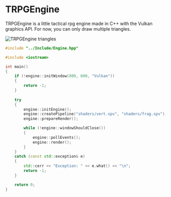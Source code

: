 # TRPGEngine

TRPGEngine is a little tactical rpg engine made in C++ with the Vulkan graphics API. For now, you can only draw multiple triangles. 

![TRPGEngine triangles](https://github.com/user-attachments/assets/e477fd6b-c443-4723-bcf2-ebbb2266904e)

```cpp
#include "../Include/Engine.hpp"

#include <iostream>

int main()
{
	if (!engine::initWindow(800, 600, "Vulkan"))
	{
		return -1;
	}
	
	try 
	{
		engine::initEngine();
		engine::createPipeline("shaders/vert.spv", "shaders/frag.spv");
		engine::prepareRender();

		while (!engine::windowShouldClose())
		{
			engine::pollEvents();
			engine::render();
		}
	}
	catch (const std::exception& e)
	{
		std::cerr << "Exception: " << e.what() << "\n";
		return -1;
	}

	return 0;
}
```
